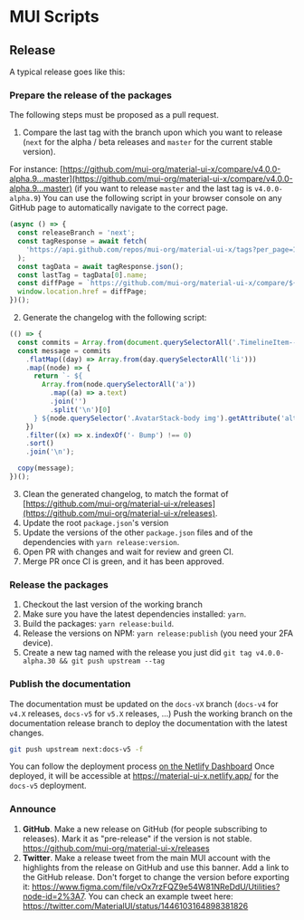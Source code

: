# MUI Scripts

## Release

A typical release goes like this:

### Prepare the release of the packages

The following steps must be proposed as a pull request.

1. Compare the last tag with the branch upon which you want to release (`next` for the alpha / beta releases and `master` for the current stable version).

For instance: [https://github.com/mui-org/material-ui-x/compare/v4.0.0-alpha.9...master](https://github.com/mui-org/material-ui-x/compare/v4.0.0-alpha.9...master) (if you want to release `master` and the last tag is `v4.0.0-alpha.9`)
You can use the following script in your browser console on any GitHub page to automatically navigate to the correct page.

```js
(async () => {
  const releaseBranch = 'next';
  const tagResponse = await fetch(
    'https://api.github.com/repos/mui-org/material-ui-x/tags?per_page=1',
  );
  const tagData = await tagResponse.json();
  const lastTag = tagData[0].name;
  const diffPage = `https://github.com/mui-org/material-ui-x/compare/${lastTag}...${releaseBranch}`;
  window.location.href = diffPage;
})();
```

2. Generate the changelog with the following script:

```js
(() => {
  const commits = Array.from(document.querySelectorAll('.TimelineItem--condensed'));
  const message = commits
    .flatMap((day) => Array.from(day.querySelectorAll('li')))
    .map((node) => {
      return `- ${
        Array.from(node.querySelectorAll('a'))
          .map((a) => a.text)
          .join('')
          .split('\n')[0]
      } ${node.querySelector('.AvatarStack-body img').getAttribute('alt')}`;
    })
    .filter((x) => x.indexOf('- Bump') !== 0)
    .sort()
    .join('\n');

  copy(message);
})();
```

3. Clean the generated changelog, to match the format of [https://github.com/mui-org/material-ui-x/releases](https://github.com/mui-org/material-ui-x/releases).
4. Update the root `package.json`'s version
5. Update the versions of the other `package.json` files and of the dependencies with `yarn release:version`.
6. Open PR with changes and wait for review and green CI.
7. Merge PR once CI is green, and it has been approved.

### Release the packages

1. Checkout the last version of the working branch
2. Make sure you have the latest dependencies installed: `yarn`.
3. Build the packages: `yarn release:build`.
4. Release the versions on NPM: `yarn release:publish` (you need your 2FA device).
5. Create a new tag named with the release you just did `git tag v4.0.0-alpha.30 && git push upstream --tag`

### Publish the documentation

The documentation must be updated on the `docs-vX` branch (`docs-v4` for `v4.X` releases, `docs-v5` for `v5.X` releases, ...)
Push the working branch on the documentation release branch to deploy the documentation with the latest changes.

```sh
git push upstream next:docs-v5 -f
```

You can follow the deployment process [on the Netlify Dashboard](https://app.netlify.com/sites/material-ui-x/deploys?filter=docs-v5)
Once deployed, it will be accessible at https://material-ui-x.netlify.app/ for the `docs-v5` deployment.

### Announce

1. **GitHub**. Make a new release on GitHub (for people subscribing to releases). Mark it as "pre-release" if the version is not stable. https://github.com/mui-org/material-ui-x/releases
2. **Twitter**. Make a release tweet from the main MUI account with the highlights from the release on GitHub and use this banner.
   Add a link to the GitHub release. Don't forget to change the version before exporting it: https://www.figma.com/file/vOx7rzFQZ9e54W81NReDdU/Utilities?node-id=2%3A7.
   You can check an example tweet here: https://twitter.com/MaterialUI/status/1446103164898381826
